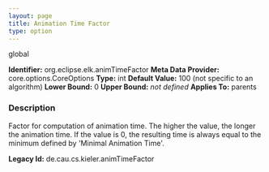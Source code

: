 ```yaml
---
layout: page
title: Animation Time Factor
type: option
---
```

global

**Identifier:** org.eclipse.elk.animTimeFactor
**Meta Data Provider:** core.options.CoreOptions
**Type:** int
**Default Value:**  100  (not specific to an algorithm)
**Lower Bound:**  0
**Upper Bound:** *not defined*
**Applies To:** parents

### Description
Factor for computation of animation time. The higher the value, the longer the animation time. If the value is 0, the resulting time is always equal to the minimum defined by 'Minimal Animation Time'.

**Legacy Id:** de.cau.cs.kieler.animTimeFactor

